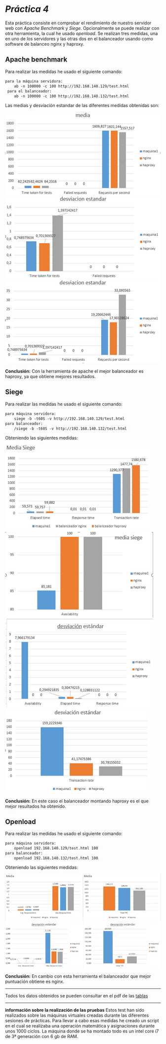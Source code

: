 # **_Práctica 4_**

Esta práctica consiste en comprobar el rendimiento de nuestro servidor web con _Apache Benchmark_ y _Siege_. Opcionalmente se puede realizar con otra herramienta, la cual he usado _openload_. Se realizan tres medidas, una en uno de los servidores y las otras dos en el balanceador usando como software de balanceo nginx y haproxy.
## **Apache benchmark**
Para realizar las medidas he usado el siguiente comando:

	para la máquina servidora:
		ab -n 100000 -c 100 http://192.168.140.129/test.html
	 para el balanceador:
		ab -n 100000 -c 100 http://192.168.140.132/test.html

Las medias y desviación estandar de las diferentes medidas obtenidas son:

![img](https://github.com/GinesNC/SWAP/blob/master/practica4/archivos/grafica_media_apache.PNG)
![img](https://github.com/GinesNC/SWAP/blob/master/practica4/archivos/DVest_apache_1.PNG)
![img](https://github.com/GinesNC/SWAP/blob/master/practica4/archivos/DVest_apache_2.PNG)

**Conclusión:**
Con la herramienta de apache el mejor balanceador es haproxy, ya que obtiene mejores resultados.

## **Siege**
Para realizar las medidas he usado el siguiente comando:

	para máquina servidora:
		siege -b -t60S -v http://192.168.140.129/test.html
 	para balanceador:
		/siege -b -t60S -v http://192.168.140.132/test.html

Obteniendo las siguientes medidas:

![img](https://github.com/GinesNC/SWAP/blob/master/practica4/archivos/media_siege_1.PNG)
![img](https://github.com/GinesNC/SWAP/blob/master/practica4/archivos/media_siege_2.PNG)
![img](https://github.com/GinesNC/SWAP/blob/master/practica4/archivos/DVest_siege_1.PNG)
![img](https://github.com/GinesNC/SWAP/blob/master/practica4/archivos/DVest_siege_2.PNG)

**Conclusión:**
En este caso el balanceador montando haproxy es el que mejor resultados ha obtenido.

## **Openload**
Para realizar las medidas he usado el siguiente comando:

	para máquina servidora:
		openload 192.168.140.129/test.html 100
 	para balanceador:
		openload 192.168.140.132/test.html 100

Obteniendo las siguientes medidas:

![img](https://github.com/GinesNC/SWAP/blob/master/practica4/archivos/mediaOpenload.PNG)
![img](https://github.com/GinesNC/SWAP/blob/master/practica4/archivos/DVest_openload.PNG)

**Conclusión:**
En cambio con esta herramienta el balanceador que mejor puntuación obtiene es nginx.
****
Todos los datos obtenidos se pueden consultar en el pdf de las [tablas]()
****
**información sobre la realización de las pruebas**	
Estos test han sido realizados sobre las máquinas virtuales creadas durante las diferentes sesiones de prácticas. Para llevar a cabo esas medidas he creado un script en el cual se realizaba una operación matemática y asignaciones durante unos 1000 ciclos.
La máquina donde se ha montado todo es un intel core i7 de 3ª generación con 6 gb de RAM.

